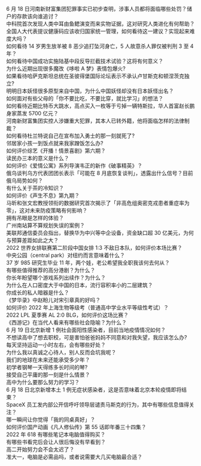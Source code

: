 6 月 18 日河南新财富集团犯罪事实已初步查明，涉事人员都将面临哪些处罚？储户的存款该向谁追讨？  
中科院首次发现人类中耳由鱼鳃演变而来实物证据，这对研究人类进化有何帮助？  
全国人大代表提议健康码应该收归国家统一管理，如何看待这一建议？实现起来难度大吗？  
如何看待 14 岁男生放羊被 8 恶少追打坠河身亡，5 人故意杀人罪仅被判刑 3 至 4 年？  
如何看待中国成功实施陆基中段反导拦截技术试验？这将有何意义？  
为什么近期出现很多魔改《哆啦 A 梦》表情包爆火?  
如果看待哈萨克斯坦总统在圣彼得堡国际论坛表示不承认卢甘斯克和顿涅茨克独立?  
明明日本妖怪很多原型来自中国，为什么中国妖怪却没有日本妖怪出名？  
如何面对有些父母的「你不要比吃，不要比穿，就比学习」的想法？  
如何看待近期比特币大跳水，高点买入一枚等于亏掉一辆特斯拉，华人首富赵长鹏身家蒸发 5700 亿元？  
河南新财富集团实控人涉嫌重大犯罪，其本人已转外籍，他将面临怎样的法律制裁？  
如何看待杜兰特说自己在宣布加入勇士的那一刻就死了?  
邻居家小孩一到饭点就来我家蹭饭怎么办?  
如何评价综艺《开播！情景喜剧》第六期？  
读民办三本的意义是什么？  
如何评价《爱情公寓》系列导演韦正的新作《破事精英》？  
俄乌谈判乌方代表团团长表示「可能在 8 月底恢复谈判」，透露出什么信号？目前俄乌局势如何？  
有什么关于茶的冷知识？  
如何评价《声生不息》第九期？  
马昕和张文宏教授领衔的数据研究首次揭示了「非高危组奥密克戎患者重症率为零」，这对未来防疫策略有何影响？  
拥有吊眼是怎样的体验？  
广州南站算不算规划失误的案例？  
美联邦通信委员会指出，替换华为中兴等中企设备，资金缺口超 30 亿美元，为何与预算差距如此之大？  
2022 世界女排联赛第二阶段中国女排 1:3 不敌日本队，如何评价本场比赛？  
中央公园（central park）对纽约而言意味着什么？  
37 岁 985 研究生毕业 11 年，两个娃，老公希望我全职我该何去何从？  
有哪些值得推荐的高分港剧？为什么？  
你长年盼望哪个游戏系列出续作？为什么？  
为什么在人口密度大于中国的日本，流行容积率小的二层建筑？  
你成长的私人暗器是什么？  
《梦华录》中赵盼儿对宋引章真的好吗？  
如何评价 2022 年上海生物等级考（普通高中学业水平等级性考试）？  
2022 LPL 夏季赛 AL 2:0 BLG，如何评价这场比赛？  
《西游记》在当代人看来有哪些社会隐喻？为什么？  
6 月 19 日北京新增 1 例社会面阳性感染者，目前当地疫情情况如何？  
不想读高中了想去职校，可是害怕爸爸妈妈不同意和对我失望，我应该怎么办?  
每天坚持运动一小时左右，会有哪些好处？  
为什么我以真诚之心待人，别人反而会坑我呢？  
我们的地球在未来还能承受多少年？  
初学者钢琴一天得练多长时间的琴?  
接受自己平庸的那一刻是什么情景？  
高中为什么要那么努力的学习？  
6 月 18 日北京新增本土 1 例无症状感染者，这是否意味着北京本轮疫情即将结束？  
SpaceX 员工发内部公开信呼吁领导层谴责马斯克的行为，其中有哪些信息值得关注？  
哪一瞬间让你觉得「我的同桌真好」？  
如何评价国产动画《凡人修仙传》第 55 话即年番三十四集？  
2022 年 618 有哪些笔记本电脑值得购买？  
有哪些书看完后会让人很后悔没有早看到？  
高二开始努力会不会太迟了？  
准大一，电脑是必需品吗，或者说需要大几买电脑最合适？  
